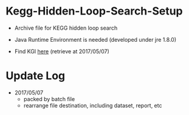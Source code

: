 # Kegg-Hidden-Loop-Search-Setup

* Archive file for KEGG hidden loop search
* Java Runtime Environment is needed (developed under jre 1.8.0)

* Find KGI [here](https://github.com/imprld01/Kegg-Hidden-Loop-Search/tree/master/res/Kgml_Information/ko) (retrieve at 2017/05/07)

# Update Log

* 2017/05/07
  * packed by batch file
  * rearrange file destination, including dataset, report, etc
